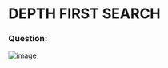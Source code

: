 # DEPTH FIRST SEARCH

### Question: 
![image](https://static.javatpoint.com/ds/images/depth-first-search-algorithm-example.png)
